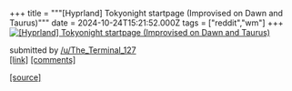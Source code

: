 +++
title = """[Hyprland] Tokyonight startpage (Improvised on Dawn and Taurus)"""
date = 2024-10-24T15:21:52.000Z
tags = ["reddit","wm"]
+++
[![[Hyprland] Tokyonight startpage (Improvised on Dawn and Taurus)](https://b.thumbs.redditmedia.com/1OhRIoHP-jP6o0Y1RM3f5UnXhv5x1CvtwhIwXL7Euwg.jpg "[Hyprland] Tokyonight startpage (Improvised on Dawn and Taurus)")](https://www.reddit.com/r/unixporn/comments/1gb577q/hyprland_tokyonight_startpage_improvised_on_dawn/)

submitted by [/u/The\_Terminal\_127](https://www.reddit.com/user/The_Terminal_127)  
[\[link\]](https://www.reddit.com/gallery/1gb577q) [\[comments\]](https://www.reddit.com/r/unixporn/comments/1gb577q/hyprland_tokyonight_startpage_improvised_on_dawn/)

[[source]](https://www.reddit.com/r/unixporn/comments/1gb577q/hyprland_tokyonight_startpage_improvised_on_dawn/)
